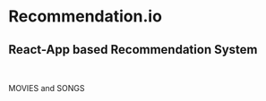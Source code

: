 # Recommendation.io <br>
<h2> React-App based Recommendation System</h2> <br>
<p> MOVIES and SONGS </p>

